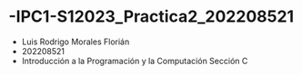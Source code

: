 # -IPC1-S12023_Practica2_202208521
* Luis Rodrigo Morales Florián
* 202208521
* Introducción a la Programación y la Computación Sección C
